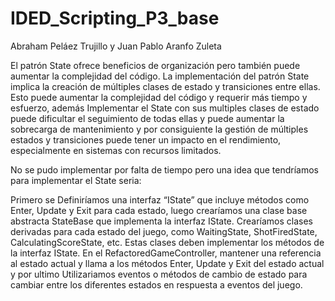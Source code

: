 # IDED_Scripting_P3_base

Abraham Peláez Trujillo y Juan Pablo Aranfo Zuleta

El patrón State ofrece beneficios de organización pero también puede aumentar la complejidad del código.
La implementación del patrón State implica la creación de múltiples clases de estado y transiciones entre ellas. Esto puede aumentar la complejidad del código y requerir más tiempo y esfuerzo, además Implementar el State con sus multiples clases de estado puede dificultar el seguimiento de todas ellas y puede aumentar la sobrecarga de mantenimiento y por consiguiente la gestión de múltiples estados y transiciones puede tener un impacto en el rendimiento, especialmente en sistemas con recursos limitados.

No se pudo implementar por falta de tiempo pero una idea que tendríamos para implementar el State seria:

Primero se Definiríamos una interfaz “IState” que incluye métodos como Enter, Update y Exit para cada estado, luego crearíamos una clase base abstracta StateBase que implementa la interfaz IState. Crearíamos clases derivadas para cada estado del juego, como WaitingState, ShotFiredState, CalculatingScoreState, etc. Estas clases deben implementar los métodos de la interfaz IState. 
En el RefactoredGameController, mantener una referencia al estado actual y llama a los métodos Enter, Update y Exit del estado actual y por ultimo Utilizariamos eventos o métodos de cambio de estado para cambiar entre los diferentes estados en respuesta a eventos del juego.
